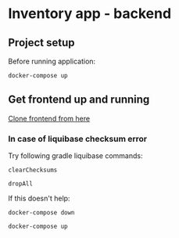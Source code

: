 # Inventory app - backend

## Project setup

Before running application:

```
docker-compose up
```

## Get frontend up and running
[Clone frontend from here](https://github.com/borzah/inventory-system-frontend)

### In case of liquibase checksum error

Try following gradle liquibase commands:

```
clearChecksums

dropAll
```

If this doesn't help:
```
docker-compose down

docker-compose up
```

